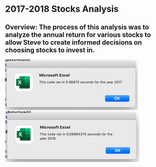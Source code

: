 # 2017-2018 Stocks Analysis
## Overview: The process of this analysis was to analyze the annual return for various stocks to allow Steve to create informed decisions on choosing stocks to invest in. 
![actually 2017](https://github.com/carrotdip/stocks-analysis/blob/4f1a5ced171880fa204bb748134a9f8b8739f5bf/VBA_Challenge_2018.png)\
![actually 2018](https://github.com/carrotdip/stocks-analysis/blob/4f1a5ced171880fa204bb748134a9f8b8739f5bf/VBA_Challenge_2017.png)
